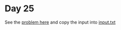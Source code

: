 # Day 25 

See the [problem here](https://adventofcode.com/2022/day/25) and copy the input into [input.txt](./input.txt)
